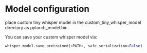 # Model configuration

place custom tiny whisper model in the custom_tiny_whisper_model directory as pytorch_model.bin.

You can save your custom whisper model via:

```python
whisper_model.save_pretrained(<PATH>, safe_serialization=False)
```
